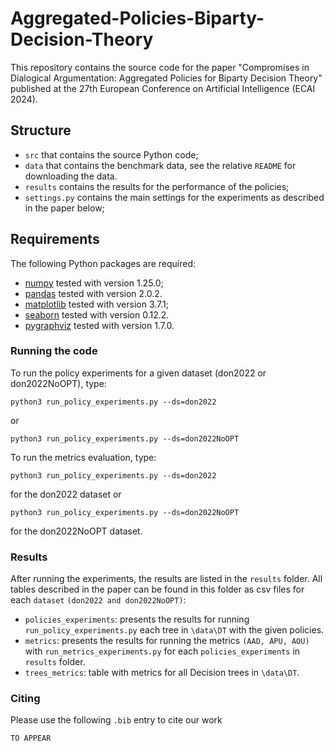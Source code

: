 # Aggregated-Policies-Biparty-Decision-Theory
This repository contains the source code for the paper "Compromises in Dialogical Argumentation: Aggregated Policies for Biparty Decision Theory" published at the 27th European Conference on Artificial Intelligence (ECAI 2024).

## Structure
- `src` that contains the source Python code;
- `data` that contains the benchmark data, see the relative `README` for downloading the data.
- `results` contains the results for the performance of the policies;
- `settings.py` contains the main settings for the experiments as described in the paper below;



## Requirements
The following Python packages are required:

-   [numpy](http://www.numpy.org/) tested with version 1.25.0;
-   [pandas](https://pandas.pydata.org/) tested with version 2.0.2.
-   [matplotlib](https://matplotlib.org/) tested with version 3.7.1;
-   [seaborn](https://seaborn.pydata.org/) tested with version 0.12.2.
-   [pygraphviz](https://pypi.org/project/pygraphviz/) tested with version 1.7.0.




### Running the code

To run the policy experiments for a given dataset (don2022 or don2022NoOPT), type:
```
python3 run_policy_experiments.py --ds=don2022
```
or
```
python3 run_policy_experiments.py --ds=don2022NoOPT
```

To run the metrics evaluation, type:
```
python3 run_policy_experiments.py --ds=don2022
```
for the don2022 dataset or
```
python3 run_policy_experiments.py --ds=don2022NoOPT
```
for the don2022NoOPT dataset. 

### Results
After running the experiments, the results are listed in the `results` folder. All tables described in the paper
can be found in this folder as csv files for each `dataset` `(don2022 and don2022NoOPT)`:

- `policies_experiments`: presents the results for running `run_policy_experiments.py` each tree in `\data\DT` with the given 
policies.
- `metrics`: presents the results for running the metrics `(AAD, APU, AOU)` with `run_metrics_experiments.py` for each `policies_experiments` in `results` folder.
- `trees_metrics`: table with metrics for all Decision trees in `\data\DT`.

### Citing
Please use the following `.bib` entry to cite our work
```
TO APPEAR
```

